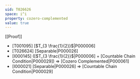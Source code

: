 ```yaml
---
uid: T026626
space: i^i
property: cozero-complemented
value: true
---
```

[[Proof]]

* [T001095] [$T_{3 \frac{1}{2}}$|P000006]
* [T026624] [Separable|P000026]
* [I000145] ([$T_{3 \frac{1}{2}}$|P000006] + [Countable Chain Condition|P000029]) => [Cozero Complemented|P000061]
* [I000021] [Separable|P000026] => [Countable Chain Condition|P000029]

